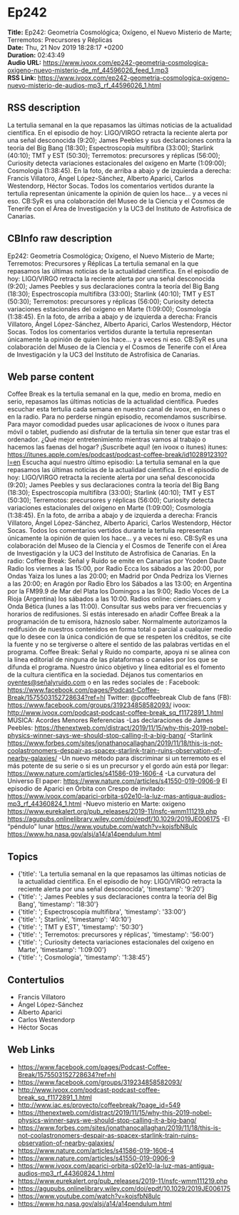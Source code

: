 # Ep242  
**Title:** Ep242: Geometría Cosmológica; Oxígeno, el Nuevo Misterio de Marte; Terremotos: Precursores y Réplicas  
**Date:** Thu, 21 Nov 2019 18:28:17 +0200  
**Duration:** 02:43:49  
**Audio URL:** https://www.ivoox.com/ep242-geometria-cosmologica-oxigeno-nuevo-misterio-de_mf_44596026_feed_1.mp3  
**RSS Link:** https://www.ivoox.com/ep242-geometria-cosmologica-oxigeno-nuevo-misterio-de-audios-mp3_rf_44596026_1.html  

## RSS description
La tertulia semanal en la que repasamos las últimas noticias de la actualidad científica. En el episodio de hoy: LIGO/VIRGO retracta la reciente alerta por una señal desconocida (9:20); James Peebles y sus declaraciones contra la teoría del Big Bang (18:30); Espectroscopía multifibra (33:00); Starlink (40:10); TMT y EST (50:30); Terremotos: precursores y réplicas (56:00); Curiosity detecta variaciones estacionales del oxígeno en Marte (1:09:00); Cosmología (1:38:45). En la foto, de arriba a abajo y de izquierda a derecha: Francis Villatoro, Ángel López-Sánchez, Alberto Aparici, Carlos Westendorp, Héctor Socas. Todos los comentarios vertidos durante la tertulia representan únicamente la opinión de quien los hace… y a veces ni eso. CB:SyR es una colaboración del Museo de la Ciencia y el Cosmos de Tenerife con el Área de Investigación y la UC3 del Instituto de Astrofísica de Canarias.

## CBInfo raw description
Ep242: Geometría Cosmológica; Oxígeno, el Nuevo Misterio de Marte; Terremotos: Precursores y Réplicas
La tertulia semanal en la que repasamos las últimas noticias de la actualidad científica. En el episodio de hoy: LIGO/VIRGO retracta la reciente alerta por una señal desconocida (9:20); James Peebles y sus declaraciones contra la teoría del Big Bang (18:30); Espectroscopía multifibra (33:00); Starlink (40:10); TMT y EST (50:30); Terremotos: precursores y réplicas (56:00); Curiosity detecta variaciones estacionales del oxígeno en Marte (1:09:00); Cosmología (1:38:45). En la foto, de arriba a abajo y de izquierda a derecha: Francis Villatoro, Ángel López-Sánchez, Alberto Aparici, Carlos Westendorp, Héctor Socas. Todos los comentarios vertidos durante la tertulia representan únicamente la opinión de quien los hace… y a veces ni eso. CB:SyR es una colaboración del Museo de la Ciencia y el Cosmos de Tenerife con el Área de Investigación y la UC3 del Instituto de Astrofísica de Canarias.


## Web parse content
Coffee Break es la tertulia semanal en la que, medio en broma, medio en serio, repasamos las últimas noticias de la actualidad científica. Puedes escuchar esta tertulia cada semana en nuestro canal de ivoox, en itunes o en la radio. Para no perderse ningún episodio, recomendamos suscribirse. Para mayor comodidad puedes usar aplicaciones de ivoox o itunes para móvil o tablet, pudiendo así disfrutar de la tertulia sin tener que estar tras el ordenador. ¿Qué mejor entretenimiento mientras vamos al trabajo o hacemos las faenas del hogar? ¡Suscríbete aquí! (en ivoox o itunes) itunes: https://itunes.apple.com/es/podcast/podcast-coffee-break/id1028912310?l=en Escucha aquí nuestro último episodio: La tertulia semanal en la que repasamos las últimas noticias de la actualidad científica. En el episodio de hoy: LIGO/VIRGO retracta la reciente alerta por una señal desconocida (9:20); James Peebles y sus declaraciones contra la teoría del Big Bang (18:30); Espectroscopía multifibra (33:00); Starlink (40:10); TMT y EST (50:30); Terremotos: precursores y réplicas (56:00); Curiosity detecta variaciones estacionales del oxígeno en Marte (1:09:00); Cosmología (1:38:45). En la foto, de arriba a abajo y de izquierda a derecha: Francis Villatoro, Ángel López-Sánchez, Alberto Aparici, Carlos Westendorp, Héctor Socas. Todos los comentarios vertidos durante la tertulia representan únicamente la opinión de quien los hace… y a veces ni eso. CB:SyR es una colaboración del Museo de la Ciencia y el Cosmos de Tenerife con el Área de Investigación y la UC3 del Instituto de Astrofísica de Canarias. En la radio: Coffee Break: Señal y Ruido se emite en Canarias por Ycoden Daute Radio los viernes a las 15:00, por Radio Ecca los sábados a las 20:00, por Ondas Yaiza los lunes a las 20:00; en Madrid por Onda Pedriza los Viernes a las 20:00; en Aragón por Radio Ebro los Sábados a las 13:00; en Argentina por la FM99.9 de Mar del Plata los Domingos a las 9:00; Radio Voces de La Rioja (Argentina) los sábados a las 10:00. Radios online: cienciaes.com y Onda Bética (lunes a las 11:00). Consultar sus webs para ver frecuencias y horarios de redifusiones. Si estás interesado en añadir Coffee Break a la programación de tu emisora, háznoslo saber. Normalmente autorizamos la redifusión de nuestros contenidos en forma total o parcial a cualquier medio que lo desee con la única condición de que se respeten los créditos, se cite la fuente y no se tergiverse o altere el sentido de las palabras vertidas en el programa. Coffee Break: Señal y Ruido no comparte, apoya ni se alinea con la línea editorial de ninguna de las plataformas o canales por los que se difunda el programa. Nuestro único objetivo y línea editorial es el fomento de la cultura científica en la sociedad. Déjanos tus comentarios en oyentes@señalyruido.com o en las redes sociales de : Facebook: https://www.facebook.com/pages/Podcast-Coffee-Break/1575503152728634?ref=hl Twitter: @pcoffeebreak Club de fans (FB): https://www.facebook.com/groups/319234858582093/ ivoox: http://www.ivoox.com/podcast-podcast-coffee-break_sq_f1172891_1.html MÚSICA: Acordes Menores Referencias -Las declaraciones de James Peebles: https://thenextweb.com/distract/2019/11/15/why-this-2019-nobel-physics-winner-says-we-should-stop-calling-it-a-big-bang/ -Starlink https://www.forbes.com/sites/jonathanocallaghan/2019/11/18/this-is-not-coolastronomers-despair-as-spacex-starlink-train-ruins-observation-of-nearby-galaxies/ -Un nuevo método para discriminar si un terremoto es el más potente de su serie o si es un precursor y el gordo aún está por llegar: https://www.nature.com/articles/s41586-019-1606-4 -La curvatura del Universo El paper: https://www.nature.com/articles/s41550-019-0906-9 El episodio de Aparici en Órbita con Crespo de invitado: https://www.ivoox.com/aparici-orbita-s02e10-la-luz-mas-antigua-audios-mp3_rf_44360824_1.html -Nuevo misterio en Marte: oxigeno https://www.eurekalert.org/pub_releases/2019-11/nsfc-wmm111219.php https://agupubs.onlinelibrary.wiley.com/doi/epdf/10.1029/2019JE006175 -El “péndulo” lunar https://www.youtube.com/watch?v=kojsfbN8ulc https://www.hq.nasa.gov/alsj/a14/a14pendulum.html

## Topics
- {'title': 'La tertulia semanal en la que repasamos las últimas noticias de la actualidad científica. En el episodio de hoy: LIGO/VIRGO retracta la reciente alerta por una señal desconocida', 'timestamp': '9:20'}
- {'title': '; James Peebles y sus declaraciones contra la teoría del Big Bang', 'timestamp': '18:30'}
- {'title': '; Espectroscopía multifibra', 'timestamp': '33:00'}
- {'title': '; Starlink', 'timestamp': '40:10'}
- {'title': '; TMT y EST', 'timestamp': '50:30'}
- {'title': '; Terremotos: precursores y réplicas', 'timestamp': '56:00'}
- {'title': '; Curiosity detecta variaciones estacionales del oxígeno en Marte', 'timestamp': '1:09:00'}
- {'title': '; Cosmología', 'timestamp': '1:38:45'}
## Contertulios
- Francis Villatoro
- Ángel López-Sánchez
- Alberto Aparici
- Carlos Westendorp
- Héctor Socas
## Web Links
- https://www.facebook.com/pages/Podcast-Coffee-Break/1575503152728634?ref=hl
- https://www.facebook.com/groups/319234858582093/
- http://www.ivoox.com/podcast-podcast-coffee-break_sq_f1172891_1.html
- http://www.iac.es/proyecto/coffeebreak/?page_id=549
- https://thenextweb.com/distract/2019/11/15/why-this-2019-nobel-physics-winner-says-we-should-stop-calling-it-a-big-bang/
- https://www.forbes.com/sites/jonathanocallaghan/2019/11/18/this-is-not-coolastronomers-despair-as-spacex-starlink-train-ruins-observation-of-nearby-galaxies/
- https://www.nature.com/articles/s41586-019-1606-4
- https://www.nature.com/articles/s41550-019-0906-9
- https://www.ivoox.com/aparici-orbita-s02e10-la-luz-mas-antigua-audios-mp3_rf_44360824_1.html
- https://www.eurekalert.org/pub_releases/2019-11/nsfc-wmm111219.php
- https://agupubs.onlinelibrary.wiley.com/doi/epdf/10.1029/2019JE006175
- https://www.youtube.com/watch?v=kojsfbN8ulc
- https://www.hq.nasa.gov/alsj/a14/a14pendulum.html